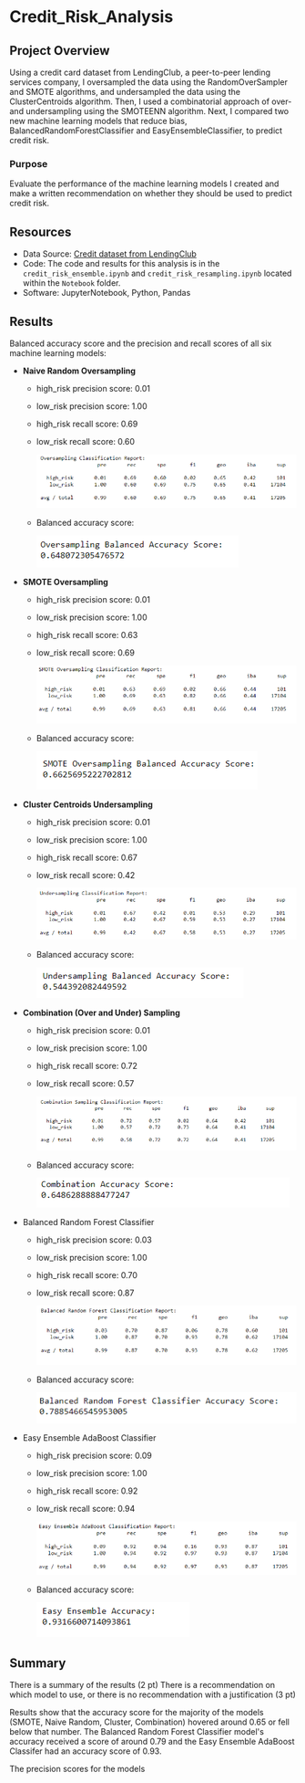 # Credit_Risk_Analysis

## Project Overview

Using a credit card dataset from LendingClub, a peer-to-peer lending services company, I oversampled the data using the RandomOverSampler and SMOTE algorithms, and undersampled the data using the ClusterCentroids algorithm. Then, I used a combinatorial approach of over- and undersampling using the SMOTEENN algorithm. Next, I compared two new machine learning models that reduce bias, BalancedRandomForestClassifier and EasyEnsembleClassifier, to predict credit risk. 

### Purpose

Evaluate the performance of the machine learning models I created and make a written recommendation on whether they should be used to predict credit risk.

## Resources

- Data Source: [Credit dataset from LendingClub](https://2u-data-curriculum-team.s3.amazonaws.com/dataviz-online/module_17/Module-17-Challenge-Resources.zip)
- Code: The code and results for this analysis is in the `credit_risk_ensemble.ipynb` and `credit_risk_resampling.ipynb` located within the `Notebook` folder.
- Software: JupyterNotebook, Python, Pandas
  
## Results


Balanced accuracy score and the precision and recall scores of all six machine learning models:

- **Naive Random Oversampling** 
  
  - high_risk precision score: 0.01
  - low_risk precision score: 1.00
  - high_risk recall score: 0.69
  - low_risk recall score: 0.60
  
    ![classification](Static/Images/OversamplingClassification.PNG)
  - Balanced accuracy score:
    
    ![accuracy](Static/Images/OversamplingBalancedAccuracy.PNG)

- **SMOTE Oversampling**
  
  - high_risk precision score: 0.01
  - low_risk precision score: 1.00
  - high_risk recall score: 0.63
  - low_risk recall score: 0.69
  
    ![classification](Static/Images/SMOTEClassification.PNG)
  - Balanced accuracy score:
    
    ![accuracy](Static/Images/SMOTEOversamplingAccuracy.PNG)

- **Cluster Centroids Undersampling**
  
  - high_risk precision score: 0.01
  - low_risk precision score: 1.00
  - high_risk recall score: 0.67
  - low_risk recall score: 0.42
  
    ![classification](Static/Images/UndersamplingClassification.PNG)
  - Balanced accuracy score:
    
    ![accuracy](Static/Images/ClusterUndersamplingAccuracy.PNG)

- **Combination (Over and Under) Sampling**
  
  - high_risk precision score: 0.01
  - low_risk precision score: 1.00
  - high_risk recall score: 0.72
  - low_risk recall score: 0.57
  
    ![classification](Static/Images/CombinationClassification.PNG)
  - Balanced accuracy score:
    
    ![accuracy](Static/Images/CombinationAccuracy.PNG)

- Balanced Random Forest Classifier
  
  - high_risk precision score: 0.03
  - low_risk precision score: 1.00
  - high_risk recall score: 0.70
  - low_risk recall score: 0.87
  
    ![classification](Static/Images/ForestClassification.PNG)
  - Balanced accuracy score:
    
    ![accuracy](Static/Images/ForestAccuracy.PNG)

- Easy Ensemble AdaBoost Classifier

  - high_risk precision score: 0.09
  - low_risk precision score: 1.00
  - high_risk recall score: 0.92
  - low_risk recall score: 0.94
  
    ![classification](Static/Images/EnsembleClassification.PNG)
  - Balanced accuracy score:
    
    ![accuracy](Static/Images/EnsembleAccurcay.PNG)


## Summary

There is a summary of the results (2 pt)
There is a recommendation on which model to use, or there is no recommendation with a justification (3 pt)

 Results show that the accuracy score for the majority of the models (SMOTE, Naive Random, Cluster, Combination) hovered around 0.65 or fell below that number. The Balanced Random Forest Classifier model's accuracy received a score of around 0.79 and the Easy Ensemble AdaBoost Classifer had an accuracy score of 0.93.

 The precision scores for the models 